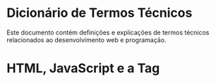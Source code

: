 # Dicionário de Termos Técnicos

Este documento contém definições e explicações de termos técnicos relacionados ao desenvolvimento web e programação.

# HTML, JavaScript e a Tag <script>
Imagine a web como um Teatro:

## HTML (HyperText Markup Language): É a estrutura do teatro, o palco com as cadeiras, iluminação e sinalizadores. Tudo o que você observa na página é montado pelo HTML, a base estática da cena.

## JavaScript: É o roteiro e o ator que dá dinamismo e vida ao teatro. Contém as ordens e ações (como o "protagonista João" clicando para "abrir uma porta"), transformando o palco estático em uma experiência interativa.

## O Navegador Web: É o "leitor" ou "diretor" que "abre o palco" para o espetáculo. Ele é a "autoridade sensorial" que faz com que tudo seja percebido, seja visual ou auditivo.

## A Tag <script>: É a instrução vital no HTML que diz ao navegador para executar o JavaScript. Enquanto o JavaScript é a mensagem, a tag <script> é o mensageiro, garantindo que o roteiro chegue ao diretor para que o ator entre em ação no palco.

